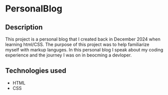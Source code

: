 # PersonalBlog

## Description 
This project is a personal blog that I created back in December 2024 when learning html/CSS. The purpose of this project was to help familiarize myself with markup languges. In this personal blog I speak about my coding experience and the journey I was on in beocming a devloper. 

## Technologies used
- HTML
- CSS
